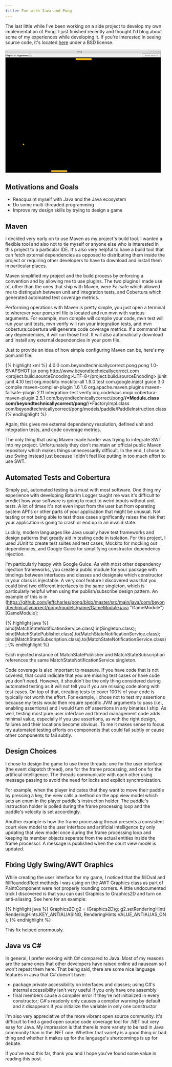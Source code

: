 ```yaml
---
title: Fun with Java and Pong
---
```

The last little while I've been working on a side project to develop my own implementation of Pong. I just finished recently and thought I'd blog about some of my experiences while developing it. If you're interested in seeing source code, it's located [here]("https://github.com/jeffcharles/pong" "Pong source code") under a BSD license.

<a href="/images/pong_screenshot_smaller.png"><img src="/images/pong_screenshot_smaller.png" alt="Pong gameplay" title="Pong gameplay" width="486" height="385"></a>

## Motivations and Goals

* Reacquaint myself with Java and the Java ecosystem
* Do some multi-threaded programming
* Improve my design skills by trying to design a game

## Maven

I decided very early on to use Maven as my project's build tool. I wanted a flexible tool and also not to tie myself or anyone else who is interested in this project to a particular IDE. It's also very helpful to have a build tool that can fetch external dependencies as opposed to distributing them inside the project or requiring other developers to have to download and install them in particular places.

Maven simplified my project and the build process by enforcing a convention and by allowing me to use plugins. The two plugins I made use of, other than the ones that ship with Maven, were Failsafe which allowed me to distinguish between unit and integration tests, and Cobertura which generated automated test coverage metrics.

Performing operations with Maven is pretty simple, you just open a terminal to wherever your pom.xml file is located and run mvn with various arguments. For example, mvn compile will compile your code, mvn test will run your unit tests, mvn verify will run your integration tests, and mvn cobertura:cobertura will generate code coverage metrics. If a command has any dependencies, it will run those first. It will also automatically download and install any external dependencies in your pom file.

Just to provide an idea of how simple configuring Maven can be, here's my pom.xml file:

{% highlight xml %}
<project xmlns="http://maven.apache.org/POM/4.0.0" xmlns:xsi="http://www.w3.org/2001/XMLSchema-instance"
  xsi:schemaLocation="http://maven.apache.org/POM/4.0.0 http://maven.apache.org/xsd/maven-4.0.0.xsd">
  <modelVersion>4.0.0</modelVersion>
  <groupId>com.beyondtechnicallycorrect.pong</groupId>
  <artifactId>pong</artifactId>
  <version>1.0-SNAPSHOT</version>
  <packaging>jar</packaging>
  <name>pong</name>
  <url>http://www.beyondtechnicallycorrect.com</url>
  <properties>
    <project.build.sourceEncoding>UTF-8</project.build.sourceEncoding>
  </properties>
  <dependencies>
    <dependency>
      <groupId>junit</groupId>
      <artifactId>junit</artifactId>
      <version>4.10</version>
      <scope>test</scope>
    </dependency>
    <dependency>
      <groupId>org.mockito</groupId>
      <artifactId>mockito-all</artifactId>
      <version>1.9.0</version>
      <scope>test</scope>
    </dependency>
    <dependency>
      <groupId>com.google.inject</groupId>
      <artifactId>guice</artifactId>
      <version>3.0</version>
      <scope>compile</scope>
    </dependency>
  </dependencies>
  <build>
  <plugins>
    <plugin>
        <artifactId>maven-compiler-plugin</artifactId>
        <configuration>
          <source>1.6</source>
          <target>1.6</target>
        </configuration>
      </plugin>
      <plugin>
        <groupId>org.apache.maven.plugins</groupId>
        <artifactId>maven-failsafe-plugin</artifactId>
        <version>2.11</version>
        <executions>
          <execution>
            <goals>
              <goal>integration-test</goal>
              <goal>verify</goal>
            </goals>
          </execution>
        </executions>
      </plugin>
    </plugins>
  </build>
  <reporting>
    <plugins>
      <plugin>
        <groupId>org.codehaus.mojo</groupId>
        <artifactId>cobertura-maven-plugin</artifactId>
        <version>2.5.1</version>
        <configuration>
          <instrumentation>
            <excludes>
              <exclude>com/beyondtechnicallycorrect/pong/**/*Module.class</exclude>
              <exclude>com/beyondtechnicallycorrect/pong/**/*FactoryImpl.class</exclude>
              <exclude>com/beyondtechnicallycorrect/pong/models/paddle/PaddleInstruction.class</exclude>
            </excludes>
          </instrumentation>
        </configuration>
      </plugin>
    </plugins>
  </reporting>
</project>
{% endhighlight %}

Again, this gives me external dependency resolution, defined unit and integration tests, and code coverage metrics.

The only thing that using Maven made harder was trying to integrate SWT into my project. Unfortunately they don't maintain an official public Maven repository which makes things unnecessarily difficult. In the end, I chose to use Swing instead just because I didn't feel like putting in too much effort to use SWT.

## Automated Tests and Cobertura
Simply put, automated testing is a must with most software. One thing my experience with developing Batarim Logger taught me was it's difficult to predict how your software is going to react to weird inputs without unit tests. A lot of times it's not even input from the user but from operating system API's or other parts of your application that might be unusual. Not testing or not being able to test those cases significantly raises the risk that your application is going to crash or end up in an invalid state.

Luckily, modern languages like Java usually have test frameworks and design patterns that greatly aid in testing code in isolation. For this project, I used JUnit to create test suites and test cases, Mockito for mocking out dependencies, and Google Guice for simplifying constructor dependency injection.

I'm particularly happy with Google Guice. As with most other dependency injection frameworks, you create a public module for your package with bindings between interfaces and classes and designate which constructor in your class is injectable. A very cool feature I discovered was that you could bind two different interfaces to the same singleton, which is particularly helpful when using the publish/subscribe design pattern. An example of this is in (https://github.com/jeffcharles/pong/blob/master/src/main/java/com/beyondtechnicallycorrect/pong/models/game/GameModule.java "GameModule")[GameModule]:

{% highlight java %}
bind(MatchStateNotificationService.class).in(Singleton.class);
bind(MatchStatePublisher.class).to(MatchStateNotificationService.class);
bind(MatchStateSubscription.class).to(MatchStateNotificationService.class);
{% endhighlight %}

Each injected instance of MatchStatePublisher and MatchStateSubscription references the same MatchStateNotificationService singleton.

Code coverage is also important to measure. If you have code that is not covered, that could indicate that you are missing test cases or have code you don't need. However, it shouldn't be the only thing considered during automated testing as it will not tell you if you are missing code along with test cases. On top of that, creating tests to cover 100% of your code is typically not worth the effort. For example, I chose not to test my assertions because my tests would then require specific JVM arguments to pass (i.e., enabling assertions) and I would turn off assertions in any binaries I ship. As well, testing most pure user interface and thread management code adds minimal value, especially if you use assertions, as with the right design, failures and their locations become obvious. To me it makes sense to focus my automated testing efforts on components that could fail subtly or cause other components to fail subtly.

## Design Choices

I chose to design the game to use three threads: one for the user interface (the event dispatch thread), one for the frame processing, and one for the artificial intelligence. The threads communicate with each other using message passing to avoid the need for locks and explicit synchronization.

For example, when the player indicates that they want to move their paddle by pressing a key, the view calls a method on the app view model which sets an enum in the player paddle's instruction holder. The paddle's instruction holder is polled during the frame processing loop and the paddle's velocity is set accordingly.

Another example is how the frame processing thread presents a consistent court view model to the user interface and artificial intelligence by only updating that view model once during the frame processing loop and keeping its member objects separate from the actual entities inside the frame processor. A message is published when the court view model is updated.

## Fixing Ugly Swing/AWT Graphics

While creating the user interface for my game, I noticed that the fillOval and fillRoundedRect methods I was using on the AWT Graphics class as part of PaintComponent were not properly rounding corners. A little undocumented trick I discovered is that you can cast Graphics to Graphics2D and turn on anti-aliasing. See here for an example:

{% highlight java %}
Graphics2D g2 = (Graphics2D)g;
g2.setRenderingHint(
        RenderingHints.KEY_ANTIALIASING,
        RenderingHints.VALUE_ANTIALIAS_ON
    );
{% endhighlight %}

This fix helped enormously.

## Java vs C#

In general, I prefer working with C# compared to Java. Most of my reasons are the same ones that other developers have raised online ad nauseam so I won't repeat them here. That being said, there are some nice language features in Java that C# doesn't have:

* package private accessibility on interfaces and classes; using C#'s internal accessibility isn't very useful if you only have one assembly
* final members cause a compiler error if they're not initialized in every constructor; C#'s readonly only causes a compiler warning by default and it disappears if you initialize the variable in only one constructor

I'm also very appreciative of the more vibrant open source community. It's difficult to find a good open source code coverage tool for .NET but very easy for Java. My impression is that there is more variety to be had in Java community than in the .NET one. Whether that variety is a good thing or bad thing and whether it makes up for the language's shortcomings is up for debate.

If you've read this far, thank you and I hope you've found some value in reading this post.
